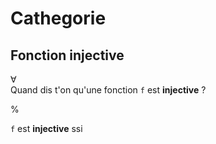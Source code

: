 # Cathegorie

## Fonction injective

$\forall$     
Quand dis t'on qu'une fonction `f` est __injective__ ?

%

`f` est __injective__ ssi   